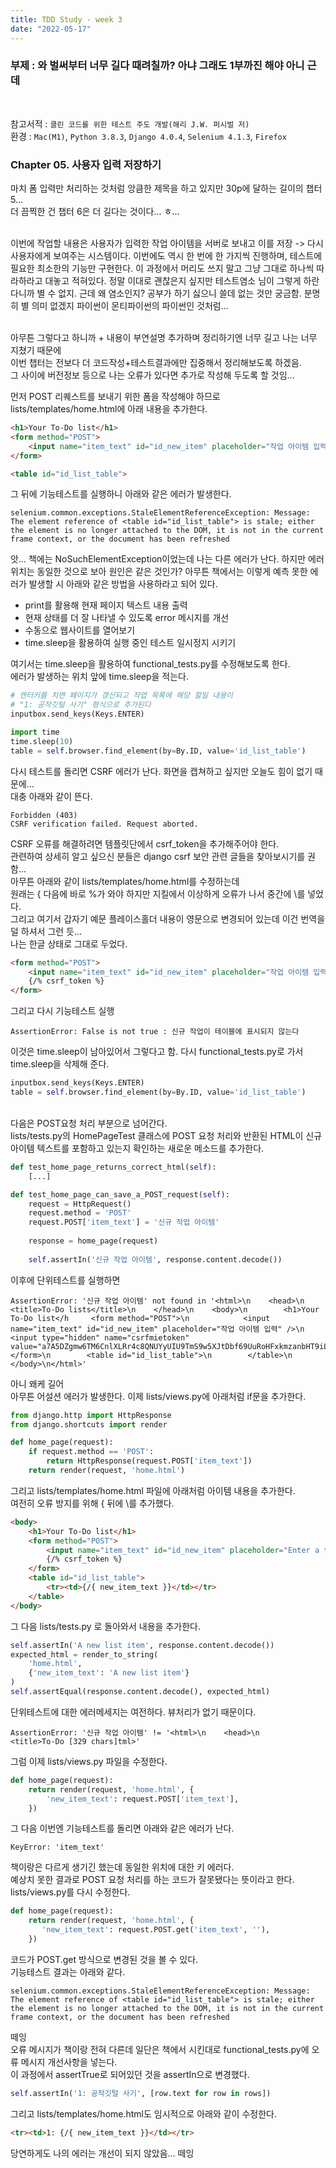 ```yaml
---
title: TDD Study - week 3
date: "2022-05-17"
---
```



### 부제 : 와 벌써부터 너무 길다 때려칠까? 아냐 그래도 1부까진 해야 아니 근데
<br>

참고서적 : `클린 코드를 위한 테스트 주도 개발(해리 J.W. 퍼시벌 저)`<br>
환경 : `Mac(M1)`, `Python 3.8.3`,  `Django 4.0.4`,  `Selenium 4.1.3`,  `Firefox`<br>

### Chapter 05. 사용자 입력 저장하기<br>
마치 폼 입력만 처리하는 것처럼 앙큼한 제목을 하고 있지만 30p에 달하는 길이의 챕터 5...<br>
더 끔찍한 건 챕터 6은 더 길다는 것이다... ㅎ...<br><br>

이번에 작업할 내용은 사용자가 입력한 작업 아이템을 서버로 보내고 이를 저장 -> 다시 사용자에게 보여주는 시스템이다. 이번에도 역시 한 번에 한 가지씩 진행하며, 테스트에 필요한 최소한의 기능만 구현한다. 이 과정에서 머리도 쓰지 말고 그냥 그대로 하나씩 따라하라고 대놓고 적혀있다. 정말 이대로 괜찮은지 싶지만 테스트염소 님이 그렇게 하란다니까 별 수 없지. 근데 왜 염소인지? 공부가 하기 싫으니 쓸데 없는 것만 궁금함. 분명히 별 의미 없겠지 파이썬이 몬티파이썬의 파이썬인 것처럼...<br><br>

아무튼 그렇다고 하니까 + 내용이 부연설명 추가하며 정리하기엔 너무 길고 나는 너무 지쳤기 때문에<br>
이번 챕터는 전보다 더 코드작성+테스트결과에만 집중해서 정리해보도록 하겠음.<br>
그 사이에 버전정보 등으로 나는 오류가 있다면 추가로 작성해 두도록 할 것임...<br>

먼저 POST 리퀘스트를 보내기 위한 폼을 작성해야 하므로 lists/templates/home.html에 아래 내용을 추가한다.

```html
<h1>Your To-Do list</h1>
<form method="POST">
    <input name="item_text" id="id_new_item" placeholder="작업 아이템 입력" />
</form>

<table id="id_list_table">
```

그 뒤에 기능테스트를 실행하니 아래와 같은 에러가 발생한다.

```command
selenium.common.exceptions.StaleElementReferenceException: Message: The element reference of <table id="id_list_table"> is stale; either the element is no longer attached to the DOM, it is not in the current frame context, or the document has been refreshed
```

앗... 책에는 NoSuchElementException이었는데 나는 다른 에러가 난다. 하지만 에러 위치는 동일한 것으로 보아 원인은 같은 것인가? 아무튼 책에서는 이렇게 예측 못한 에러가 발생할 시 아래와 같은 방법을 사용하라고 되어 있다.<br>

* print를 활용해 현재 페이지 텍스트 내용 출력
* 현재 상태를 더 잘 나타낼 수 있도록 error 메시지를 개선
* 수동으로 웹사이트를 열어보기
* time.sleep을 활용하여 실행 중인 테스트 일시정지 시키기<br>

여기서는 time.sleep을 활용하여 functional_tests.py를 수정해보도록 한다.<br>
에러가 발생하는 위치 앞에 time.sleep을 적는다.

```python
# 엔터키를 치면 페이지가 갱신되고 작업 목록에 해당 할일 내용이
# "1: 공작깃털 사기" 형식으로 추가된다
inputbox.send_keys(Keys.ENTER)

import time
time.sleep(10)
table = self.browser.find_element(by=By.ID, value='id_list_table')
```

다시 테스트를 돌리면 CSRF 에러가 난다. 화면을 캡쳐하고 싶지만 오늘도 힘이 없기 때문에...<br>
대충 아래와 같이 뜬다.

```command
Forbidden (403)
CSRF verification failed. Request aborted.
```

CSRF 오류를 해결하려면 템플릿단에서 csrf_token을 추가해주어야 한다.<br>
관련하여 상세히 알고 싶으신 분들은 django csrf 보안 관련 글들을 찾아보시기를 권함...<br>
아무튼 아래와 같이 lists/templates/home.html를 수정하는데<br>
원래는 { 다음에 바로 %가 와야 하지만 지킬에서 이상하게 오류가 나서 중간에 \를 넣었다.<br>
그리고 여기서 갑자기 예문 플레이스홀더 내용이 영문으로 변경되어 있는데 이건 번역을 덜 하셔서 그런 듯...<br>
나는 한글 상태로 그대로 두었다.

```html
<form method="POST">
    <input name="item_text" id="id_new_item" placeholder="작업 아이템 입력" />
    {/% csrf_token %}
</form>
```
그리고 다시 기능테스트 실행

```command
AssertionError: False is not true : 신규 작업이 테이블에 표시되지 않는다
```

이것은 time.sleep이 남아있어서 그렇다고 함. 다시 functional_tests.py로 가서 time.sleep을 삭제해 준다.

```python
inputbox.send_keys(Keys.ENTER)
table = self.browser.find_element(by=By.ID, value='id_list_table')
```

<br>
다음은 POST요청 처리 부분으로 넘어간다.<br>
lists/tests.py의 HomePageTest 클래스에 POST 요청 처리와 반환된 HTML이 신규 아이템 텍스트를 포함하고 있는지 확인하는 새로운 메소드를 추가한다.

```python
def test_home_page_returns_correct_html(self):
    [...]

def test_home_page_can_save_a_POST_request(self):
    request = HttpRequest()
    request.method = 'POST'
    request.POST['item_text'] = '신규 작업 아이템'
    
    response = home_page(request)
		
    self.assertIn('신규 작업 아이템', response.content.decode())
```

이후에 단위테스트를 실행하면

```command
AssertionError: '신규 작업 아이템' not found in '<html>\n    <head>\n        <title>To-Do lists</title>\n    </head>\n    <body>\n        <h1>Your To-Do list</h     <form method="POST">\n            <input name="item_text" id="id_new_item" placeholder="작업 아이템 입력" />\n            <input type="hidden" name="csrfmietoken" value="a7A5DZgmw6TM6CnlXLRr4c8QNUYyUIU9TmS9w5XJtDbf69UuRoHFxkmzanbHT9iL">\n        </form>\n        <table id="id_list_table">\n        </table>\n    </body>\n</html>'
```

아니 왜케 길어<br>
아무튼 어설션 에러가 발생한다. 이제 lists/views.py에 아래처럼 if문을 추가한다.

```python
from django.http import HttpResponse
from django.shortcuts import render

def home_page(request):
    if request.method == 'POST':
        return HttpResponse(request.POST['item_text'])
    return render(request, 'home.html')
```

그리고 lists/templates/home.html 파일에 아래처럼 아이템 내용을 추가한다.<br>
여전히 오류 방지를 위해 { 뒤에 \를 추가했다.

```html
<body>
    <h1>Your To-Do list</h1>
    <form method="POST">
        <input name="item_text" id="id_new_item" placeholder="Enter a to-do item" />
        {/% csrf_token %}
    </form>
    <table id="id_list_table">
        <tr><td>{/{ new_item_text }}</td></tr>
    </table>
</body>
```

그 다음 lists/tests.py 로 돌아와서 내용을 추가한다.

```python
self.assertIn('A new list item', response.content.decode())
expected_html = render_to_string(
    'home.html',
    {'new_item_text': 'A new list item'}
)
self.assertEqual(response.content.decode(), expected_html)
```

단위테스트에 대한 에러메세지는 여전하다. 뷰처리가 없기 때문이다.

```command
AssertionError: '신규 작업 아이템' != '<html>\n    <head>\n        <title>To-Do [329 chars]tml>'
```

그럼 이제 lists/views.py 파일을 수정한다.

```python
def home_page(request):
    return render(request, 'home.html', {
        'new_item_text': request.POST['item_text'],
    })
```

그 다음 이번엔 기능테스트를 돌리면 아래와 같은 에러가 난다.

```command
KeyError: 'item_text'
```

책이랑은 다르게 생기긴 했는데 동일한 위치에 대한 키 에러다.<br>
예상치 못한 결과로 POST 요청 처리를 하는 코드가 잘못됐다는 뜻이라고 한다.<br>
lists/views.py를 다시 수정한다.

```python
def home_page(request):
    return render(request, 'home.html', {
       'new_item_text': request.POST.get('item_text', ''),
    })
```

코드가 POST.get 방식으로 변경된 것을 볼 수 있다.<br>
기능테스트 결과는 아래와 같다.

```command
selenium.common.exceptions.StaleElementReferenceException: Message: The element reference of <table id="id_list_table"> is stale; either the element is no longer attached to the DOM, it is not in the current frame context, or the document has been refreshed
```

떼잉<br>
오류 메시지가 책이랑 전혀 다른데 일단은 책에서 시킨대로 functional_tests.py에 오류 메시지 개선사항을 넣는다.<br>
이 과정에서 assertTrue로 되어있던 것을 assertIn으로 변경했다.

```python
self.assertIn('1: 공작깃털 사기', [row.text for row in rows])
```

그리고 lists/templates/home.html도 임시적으로 아래와 같이 수정한다.

```html
<tr><td>1: {/{ new_item_text }}</td></tr>
```

당연하게도 나의 에러는 개선이 되지 않았음... 떼잉<br>

